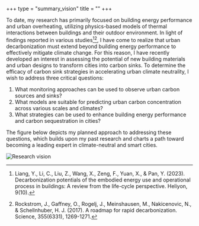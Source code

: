 +++
type = "summary_vision"
title = ""
+++

To date, my research has primarily focused on building energy performance and urban overheating, utilizing physics-based models of thermal interactions between buildings and their outdoor environment. In light of findings reported in various studies[^1][^2], I have come to realize that urban decarbonization must extend beyond building energy performance to effectively mitigate climate change. For this reason, I have recently developed an interest in assessing the potential of new building materials and urban designs to transform cities into carbon sinks. To determine the efficacy of carbon sink strategies in accelerating urban climate neutrality, I wish to address three critical questions: 
1. What monitoring approaches can be used to observe urban carbon sources and sinks?
2. What models are suitable for predicting urban carbon concentration across various scales and climates?
3. What strategies can be used to enhance building energy performance and carbon sequestration in cities?

The figure below depicts my planned approach to addressing these questions, which builds upon my past research and charts a path toward becoming a leading expert in climate-neutral and smart cities.

![Research vision](/images/Research_vision.png)


[^1]: Liang, Y., Li, C., Liu, Z., Wang, X., Zeng, F., Yuan, X., & Pan, Y. (2023). Decarbonization potentials of the embodied energy use and operational process in buildings: A review from the life-cycle perspective. Heliyon, 9(10).
[^2]: Rockstrom, J., Gaffney, O., Rogelj, J., Meinshausen, M., Nakicenovic, N., & Schellnhuber, H. J. (2017). A roadmap for rapid decarbonization. Science, 355(6331), 1269-1271.

